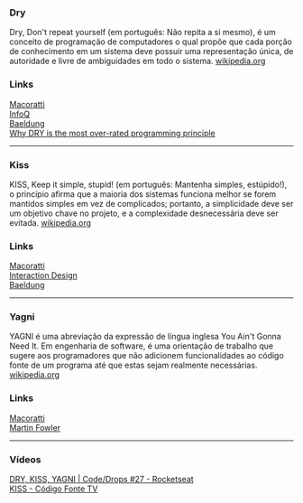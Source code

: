 
### Dry
Dry, Don't repeat yourself (em português: Não repita a si mesmo), é um conceito de programação de computadores o qual propõe que cada porção de conhecimento em um sistema deve possuir uma representação única, de autoridade e livre de ambiguidades em todo o sistema. [wikipedia.org](https://pt.wikipedia.org/wiki/Don%27t_repeat_yourself)

### Links
[Macoratti](https://www.macoratti.net/16/04/net_dry1.htm)\
[InfoQ](https://www.infoq.com/br/news/2012/07/DRY-acoplamento-duplicacao/)\
[Baeldung](https://www.baeldung.com/cs/dry-software-design-principle)\
[Why DRY is the most over-rated programming principle](https://gordonc.bearblog.dev/dry-most-over-rated-programming-principle/)

---

### Kiss
KISS, Keep it simple, stupid! (em português: Mantenha simples, estúpido!), o princípio afirma que a maioria dos sistemas funciona melhor se forem mantidos simples em vez de complicados; portanto, a simplicidade deve ser um objetivo chave no projeto, e a complexidade desnecessária deve ser evitada. [wikipedia.org](https://pt.wikipedia.org/wiki/Princ%C3%ADpio_KISS)

### Links
[Macoratti](https://www.macoratti.net/20/03/net_kiss1.htm)\
[Interaction Design](https://www.interaction-design.org/literature/topics/keep-it-simple-stupid)\
[Baeldung](https://www.baeldung.com/cs/kiss-software-design-principle)

---

### Yagni
YAGNI é uma abreviação da expressão de língua inglesa You Ain't Gonna Need It. Em engenharia de software, é uma orientação de trabalho que sugere aos programadores que não adicionem funcionalidades ao código fonte de um programa até que estas sejam realmente necessárias. [wikipedia.org](https://pt.wikipedia.org/wiki/YAGNI)

### Links
[Macoratti](https://www.macoratti.net/15/12/net_yagni1.htm)\
[Martin Fowler](https://martinfowler.com/bliki/Yagni.html)

---

### Vídeos
[DRY, KISS, YAGNI | Code/Drops #27 - Rocketseat](https://www.youtube.com/watch?v=5yJ_cAUrpQc)\
[KISS - Código Fonte TV](https://www.youtube.com/watch?v=HmBG-1cdHUw)
